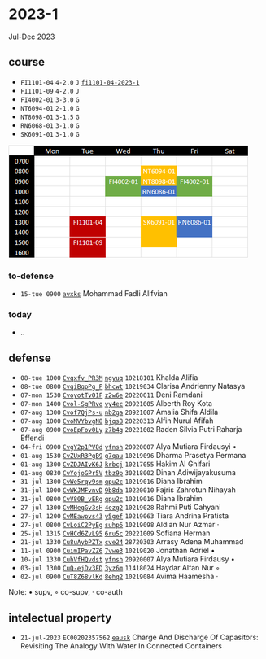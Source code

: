 # 2023-1
Jul-Dec 2023


## course
+ `FI1101-04` `4-2.0` `J` [`fi1101-04-2023-1`](https://github.com/dudung/fi1101-04-2023-1)
+ `FI1101-09` `4-2.0` `J`
+ `FI4002-01` `3-3.0` `G`
+ `NT6094-01` `2-1.0` `G`
+ `NT8098-01` `3-1.5` `G`
+ `RN6068-01` `3-1.0` `G`
+ `SK6091-01` `3-1.0` `G`

![](courses.png)


### to-defense
+ `15-tue 0900` []() [`avxks`](https://osf.io/avxks/) Mohammad Fadli Alifvian

### today
+ ..

## defense
+ `08-tue 1000` [`Cvqxfv_PR3M`](https://www.instagram.com/p/Cvqxfv_PR3M/) [`ngyuq`](https://osf.io/ngyuq/) `10218101` Khalda Alifia
+ `08-tue 0800` [`CvqiBqpPg_P`](https://www.instagram.com/p/CvqiBqpPg_P/) [`bhcwt`](https://osf.io/bhcwt/) `10219034` Clarisa Andrienny Natasya
+ `07-mon 1530` [`CvoyotTvO1F`](https://www.instagram.com/p/CvoyotTvO1F/) [`z2w6e`](https://osf.io/z2w6e/) `20220011` Deni Ramdani
+ `07-mon 1400` [`Cvol-SgPRvo`](https://www.instagram.com/p/Cvol-SgPRvo/) [`vy4ec`](https://osf.io/vy4ec/) `20921005` Alberth Roy Kota
+ `07-aug 1300` [`Cvof7QjPs-u`](https://www.instagram.com/p/Cvof7QjPs-u/) [`nb2ga`](https://osf.io/nb2ga/) `20921007` Amalia Shifa Aldila
+ `07-aug 1000` [`CvoMVYbvgN8`](https://www.instagram.com/p/CvoMVYbvgN8/) [`bjqs8`](https://osf.io/bjqs8/) `20220313` Alfin Nurul Afifah
+ `07-aug 0900` [`CvoEpFov0Ly`](https://www.instagram.com/p/CvoEpFov0Ly/) [`z7b4g`](https://osf.io/z7b4g/) `20221002` Raden Silvia Putri Raharja Effendi
+ `04-fri 0900` [`CvgY2p1PV8d`](https://www.instagram.com/p/CvgY2p1PV8d/) [`yfnsh`](https://osf.io/yfnsh/) `20920007` Alya Mutiara Firdausyi &bull;
+ `01-aug 1530` [`CvZUxR3PgB9`](https://www.instagram.com/p/CvZUxR3PgB9/) [`g7qau`](https://osf.io/g7qau/) `10219096` Dharma Prasetya Permana
+ `01-aug 1300` [`CvZDJAIvK6J`](https://www.instagram.com/p/CvZDJAIvK6J/) [`krbcj`](https://osf.io/krbcj/) `10217055` Hakim Al Ghifari
+ `01-aug 0830` [`CvYojoGPr5V`](https://www.instagram.com/p/CvYojoGPr5V/) [`tbz9p`](https://osf.io/tbz9p/) `30218002` Dinan Adiwijayakusuma
+ `31-jul 1300` [`CvWe5rqv9sm`](https://www.instagram.com/p/CvWe5rqv9sm/) [`qpu2c`](https://osf.io/qpu2c/) `10219016` Diana Ibrahim
+ `31-jul 1000` [`CvWKJMFvnvD`](https://www.instagram.com/p/CvWKJMFvnvD/) [`9b8da`](https://osf.io/9b8da/) `10220010` Fajris Zahrotun Nihayah
+ `31-jul 0800` [`CvV80B_vERg`](https://www.instagram.com/p/CvV80B_vERg/) [`qpu2c`](https://osf.io/qpu2c/) `10219016` Diana Ibrahim
+ `27-jul 1300` [`CvMHegGv3sH`](https://www.instagram.com/p/CvMHegGv3sH/) [`4ezg2`](https://osf.io/4ezg2/) `10219028` Rahmi Puti Cahyani
+ `27-jul 1200` [`CvMEawpvs43`](https://www.instagram.com/p/CvMEawpvs43/) [`y5gef`](https://osf.io/y5gef/) `10219063` Tiara Andrina Pratista
+ `27-jul 0800` [`CvLoiC2PyEg`](https://www.instagram.com/p/CvLoiC2PyEg/) [`suhp6`](https://osf.io/suhp6/) `10219098` Aldian Nur Azmar &middot;
+ `25-jul 1315` [`CvHCd6ZvL95`](https://www.instagram.com/p/CvHCd6ZvL95/) [`6ru5c`](https://osf.io/6ru5c/) `20221009` Sofiana Herman
+ `21-jul 1330` [`Cu8uAybPZTx`](https://www.instagram.com/p/Cu8uAybPZTx/) [`cve24`](https://osf.io/cve24/) `28720303` Arrasy Adena Muhammad
+ `11-jul 0900` [`CuimIPavZZ6`](https://www.instagram.com/p/CuimIPavZZ6/) [`7vwe3`](https://osf.io/7vwe3/) `10219020` Jonathan Adriel &bull;
+ `10-jul 1330` [`CuhVfHQvdst`](https://www.instagram.com/p/CuhVfHQvdst/) [`yfnsh`](https://osf.io/yfnsh/) `20920007` Alya Mutiara Firdausy &bull;
+ `03-jul 1300` [`CuQ-ejDv3FD`](https://www.instagram.com/p/CuQ-ejDv3FD/) [`3yz6m`](https://osf.io/3yz6m/) `11418024`
Haydar Alfan Nur &#x25E6;
+ `02-jul 0900` [`CuT8Z68vlKd`](https://www.instagram.com/p/CuT8Z68vlKd/) [`8ehq2`](https://osf.io/8ehq2/) `10219084` Avima Haamesha &middot;

Note: &bull; supv, &#x25E6; co-supv, &middot; co-auth


## intelectual property
+ `21-jul-2023` `EC00202357562` [`eausk`](https://osf.io/eausk) Charge And Discharge Of Capasitors: Revisiting The Analogy With Water In Connected Containers
